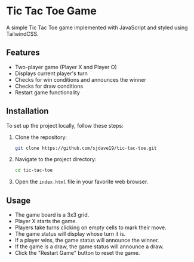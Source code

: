 # Tic Tac Toe Game

A simple Tic Tac Toe game implemented with JavaScript and styled using TailwindCSS.

## Features

- Two-player game (Player X and Player O)
- Displays current player's turn
- Checks for win conditions and announces the winner
- Checks for draw conditions
- Restart game functionality

## Installation

To set up the project locally, follow these steps:

1. Clone the repository:
    ```sh
    git clone https://github.com/sjdave19/tic-tac-toe.git
    ```

2. Navigate to the project directory:
    ```sh
    cd tic-tac-toe
    ```

3. Open the `index.html` file in your favorite web browser.

## Usage

- The game board is a 3x3 grid.
- Player X starts the game.
- Players take turns clicking on empty cells to mark their move.
- The game status will display whose turn it is.
- If a player wins, the game status will announce the winner.
- If the game is a draw, the game status will announce a draw.
- Click the "Restart Game" button to reset the game.